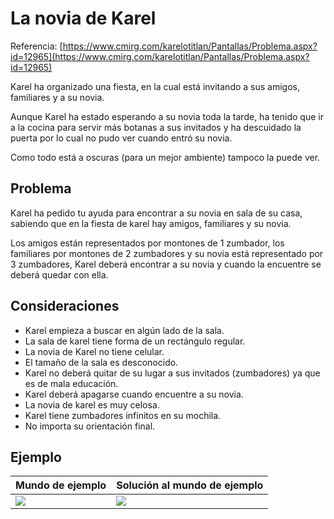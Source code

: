 # La novia de Karel
Referencia: [https://www.cmirg.com/karelotitlan/Pantallas/Problema.aspx?id=12965](https://www.cmirg.com/karelotitlan/Pantallas/Problema.aspx?id=12965)

Karel ha organizado una fiesta, en la cual está invitando a sus amigos, familiares y a su novia.

Aunque Karel ha estado esperando a su novia toda la tarde, ha tenido que ir a la cocina para servir más botanas a sus invitados y ha descuidado la puerta por lo cual no pudo ver cuando entró su novia.

Como todo está a oscuras (para un mejor ambiente) tampoco la puede ver.

## Problema

Karel ha pedido tu ayuda para encontrar a su novia en sala de su casa, sabiendo que en la fiesta de karel hay amigos, familiares y su novia.

Los amigos están representados por montones de 1 zumbador, los familiares por montones de 2 zumbadores y su novia está representado por 3 zumbadores, Karel deberá encontrar a su novia y cuando la encuentre se deberá quedar con ella.

## Consideraciones

- Karel empieza a buscar en algún lado de la sala.
- La sala de karel tiene forma de un rectángulo regular.
- La novia de Karel no tiene celular.
- El tamaño de la sala es desconocido.
- Karel no deberá quitar de su lugar a sus invitados (zumbadores) ya que es de mala educación.
- Karel deberá apagarse cuando encuentre a su novia.
- La novia de karel es muy celosa.
- Karel tiene zumbadores infinitos en su mochila.
- No importa su orientación final.

## Ejemplo

 Mundo de ejemplo | Solución al mundo de ejemplo
---|---
 ![](images/img1.jpg) | ![](images/img2.jpg)
